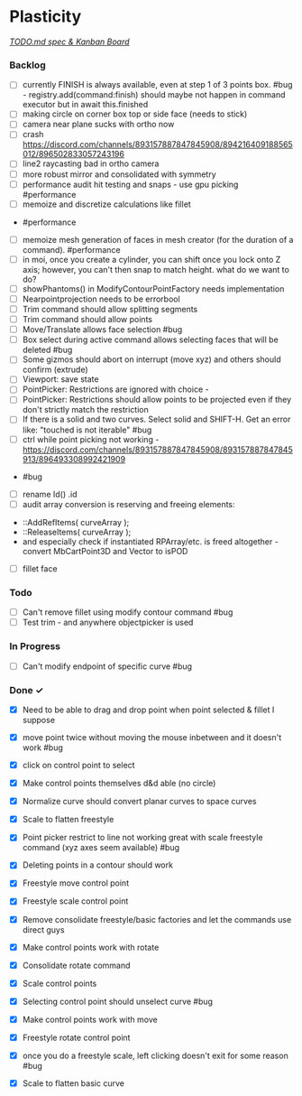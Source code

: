 # Plasticity

<em>[TODO.md spec & Kanban Board](https://bit.ly/3fCwKfM)</em>

### Backlog

- [ ] currently FINISH is always available, even at step 1 of 3 points box. #bug - registry.add(command:finish) should maybe not happen in command executor but in await this.finished  
- [ ] making circle on corner box top or side face (needs to stick)  
- [ ] camera near plane sucks with ortho now  
- [ ] crash https://discord.com/channels/893157887847845908/894216409188565012/896502833057243196  
- [ ] line2 raycasting bad in ortho camera  
- [ ] more robust mirror and consolidated with symmetry  
- [ ] performance audit hit testing and snaps - use gpu picking #performance  
- [ ] memoize and discretize calculations like fillet  
- #performance  
- [ ] memoize mesh generation of faces in mesh creator (for the duration of a command). #performance  
- [ ] in moi, once you create a cylinder, you can shift once you lock onto Z axis; however, you can't then snap to match height. what do we want to do?  
- [ ] showPhantoms() in ModifyContourPointFactory needs implementation  
- [ ] Nearpointprojection needs to be errorbool  
- [ ] Trim command should allow splitting segments  
- [ ] Trim command should allow points  
- [ ] Move/Translate allows face selection #bug  
- [ ] Box select during active command allows selecting faces that will be deleted #bug  
- [ ] Some gizmos should abort on interrupt (move xyz) and others should confirm (extrude)  
- [ ] Viewport: save state  
- [ ] PointPicker: Restrictions are ignored with choice -  
- [ ] PointPicker: Restrictions should allow points to be projected even if they don't strictly match the restriction  
- [ ] If there is a solid and two curves. Select solid and SHIFT-H. Get an error like: "touched is not iterable" #bug  
- [ ] ctrl while point picking not working - https://discord.com/channels/893157887847845908/893157887847845913/896493308992421909  
- #bug  
- [ ] rename Id() .id  
- [ ] audit array conversion is reserving and freeing elements:  
- ::AddRefItems( curveArray );  
- ::ReleaseItems( curveArray );  
- and especially check if instantiated RPArray/etc. is freed altogether - convert MbCartPoint3D and Vector to isPOD  
- [ ] fillet face  

### Todo

- [ ] Can't remove fillet using modify contour command #bug  
- [ ] Test trim - and anywhere objectpicker is used  

### In Progress

- [ ] Can't modify endpoint of specific curve #bug  

### Done ✓

- [x] Need to be able to drag and drop point when point selected & fillet I suppose  
- [x] move point twice without moving the mouse inbetween and it doesn't work #bug  
- [x] click on control point to select  
- [x] Make control points themselves d&d able (no circle)  
- [x] Normalize curve should convert planar curves to space curves  
- [x] Scale to flatten freestyle  
- [x] Point picker restrict to line not working great with scale freestyle command (xyz axes seem available) #bug  
- [x] Deleting points in a contour should work  
- [x] Freestyle move control point  
- [x] Freestyle scale control point  
- [x] Remove consolidate freestyle/basic factories and let the commands use direct guys  
- [x] Make control points work with rotate  
- [x] Consolidate rotate command  
- [x] Scale control points  
- [x] Selecting control point should unselect curve #bug  
- [x] Make control points work with move  
- [x] Freestyle rotate control point  
- [x] once you do a freestyle scale, left clicking doesn't exit for some reason #bug  
- [x] Scale to flatten basic curve  

